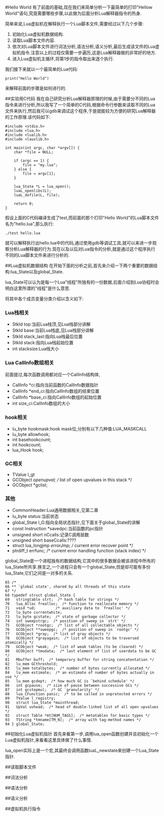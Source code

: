 #Hello World
有了前面的基础,现在我们来简单分析一下最简单的打印"Hellow World"语句,究竟需要哪些步骤,以此做为后面分析Lua解释器指令的热身.

简单来说,Lua虚拟机在解释执行一个Lua脚本文件,需要经过以下几个步骤:

1. 初始化Lua虚拟机数据结构.
2. 读取Lua脚本文件内容.
3. 依次对Lua脚本文件进行词法分析,语法分析,语义分析,最后生成该文件的Lua虚拟机指令.注意以上的过程仅需要一步遍历,这是Lua解释器做的非常好的地方.
4. 进入Lua虚拟机主循环,将第1步的指令取出来逐个执行.

我们接下来就以一个最简单的Lua代码:
	
	print("Hello World")

来解释前面的步骤是如何进行的.

##实验用C代码
我在自己研究分析Lua解释器原理的时候,由于需要分不同的Lua指令来进行分析,所以我写了一个简单的C代码,根据命令行参数来读取不同的Lua文件来执行,然后我可以gdb来调试这个程序,于是就能较为方便的研究Lua解释器的工作原理.该代码如下:

	#include <stdio.h>
	#include <lua.h>
	#include <lualib.h>
	#include <lauxlib.h>

	int main(int argc, char *argv[]) {
  		char *file = NULL;
  		
  		if (argc == 1) {
    		file = "my.lua";
  		} else {
    		file = argv[1];
  		}

  		lua_State *L = lua_open();
  		luaL_openlibs(L);
  		luaL_dofile(L, file);

  		return 0;
	}
	
假设上面的C代码编译生成了test,而前面的那个打印"Hello World"的Lua脚本文件名为"hello.lua",那么执行:

	./test hello.lua
就可以解释执行出hello.lua中的代码,通过使用gdb等调试工具,就可以来进一步观察分析Lua解释器的行为.现在以及以后对Lua指令的分析,就是通过这个程序执行不同的Lua脚本文件来进行分析的.

##Lua虚拟机数据结构
在开始下面的分析之前,首先来介绍一下两个重要的数据结构:lua_State以及global_State.

lua_State可以认为是每一个Lua"线程"所独有的一份数据,后面介绍到Lua协程时会明白这里所谓的"线程"是什么意思.

将其中各个成员变量分类介绍以含义如下:

### Lua栈相关

* StkId top:当前Lua栈顶,见Lua栈部分讲解
* StkId base:当前Lua栈底,见Lua栈部分讲解
* StkId stack_last:指向Lua栈最后位置
* StkId stack:指向Lua栈起始位置
* int stacksize:Lua栈大小

### Lua CallInfo数组相关
前面提过,每次函数调用都对应一个CallInfo结构体,

* CallInfo *ci:指向当前函数的CallInfo数据指针
* CallInfo *end_ci:指向CallInfo数组的结束位置
* CallInfo *base_ci:指向CallInfo数组的起始位置
* int size_ci:CallInfo数组的大小

### hook相关

* lu_byte hookmask:hook mask位,分别有以下几种值:LUA_MASKCALL
* lu_byte allowhook;
* int basehookcount;
* int hookcount;
* lua_Hook hook;
  
### GC相关
* TValue l_gt
* GCObject *openupval;  /* list of open upvalues in this stack */
* GCObject *gclist;
  
### 其他
* CommonHeader:Lua通用数据相关,见第二章
* lu_byte status:当前状态
* global_State l_G:指向全局状态指针,见下面关于global_State的讲解
* const Instruction *savedpc:当前函数的pc指针
* unsigned short nCcalls:记录C调用层数
* unsigned short baseCcalls:????
* struct lua_longjmp *errorJmp;  /* current error recover point */
* ptrdiff_t errfunc;  /* current error handling function (stack index) */



global_State是一个进程独有的数据结构,它其中的很多数据会被该进程中所有的lua_State所共享.换言之,一个进程只会有一个global_State,但是却可能有多份lua_State,它们之间是一对多的关系.

 	65 /*
 	66 ** `global state', shared by all threads of this state
 	67 */
 	68 typedef struct global_State {
 	69   stringtable strt;  /* hash table for strings */
 	70   lua_Alloc frealloc;  /* function to reallocate memory */
 	71   void *ud;         /* auxiliary data to `frealloc' */
 	72   lu_byte currentwhite;
 	73   lu_byte gcstate;  /* state of garbage collector */
 	74   int sweepstrgc;  /* position of sweep in `strt' */
 	75   GCObject *rootgc;  /* list of all collectable objects */
 	76   GCObject **sweepgc;  /* position of sweep in `rootgc' */
 	77   GCObject *gray;  /* list of gray objects */
 	78   GCObject *grayagain;  /* list of objects to be traversed atomically */
 	79   GCObject *weak;  /* list of weak tables (to be cleared) */
 	80   GCObject *tmudata;  /* last element of list of userdata to be GC */
 	81   Mbuffer buff;  /* temporary buffer for string concatentation */
 	82   lu_mem GCthreshold; 
 	83   lu_mem totalbytes;  /* number of bytes currently allocated */
 	84   lu_mem estimate;  /* an estimate of number of bytes actually in use */
 	85   lu_mem gcdept;  /* how much GC is `behind schedule' */
 	86   int gcpause;  /* size of pause between successive GCs */
 	87   int gcstepmul;  /* GC `granularity' */
 	88   lua_CFunction panic;  /* to be called in unprotected errors */
 	89   TValue l_registry;
 	90   struct lua_State *mainthread;
 	91   UpVal uvhead;  /* head of double-linked list of all open upvalues */
 	92   struct Table *mt[NUM_TAGS];  /* metatables for basic types */
 	93   TString *tmname[TM_N];  /* array with tag-method names */
 	94 } global_State;
 
##初始化Lua虚拟机指针
首先来看第一步,调用lua_open函数创建并且初始化一个Lua虚拟机指针,来看看这里具体做了什么事情.

lua_open实际上是一个宏,其最终会调用函数luaL_newstate来创建一个Lua_State指针.

##读取脚本文件

##词法分析

##语法分析

##语义分析

##虚拟机执行指令